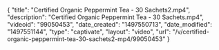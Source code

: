 {
    "title": "Certified Organic Peppermint Tea - 30 Sachets2.mp4",
    "description": "Certified Organic Peppermint Tea - 30 Sachets.mp4",
    "videoid": "99050453",
    "date_created": "1497550713",
    "date_modified": "1497551144",
    "type": "captivate",
    "layout": "video",
    "url": "\/v\/certified-organic-peppermint-tea-30-sachets2-mp4\/99050453"
}